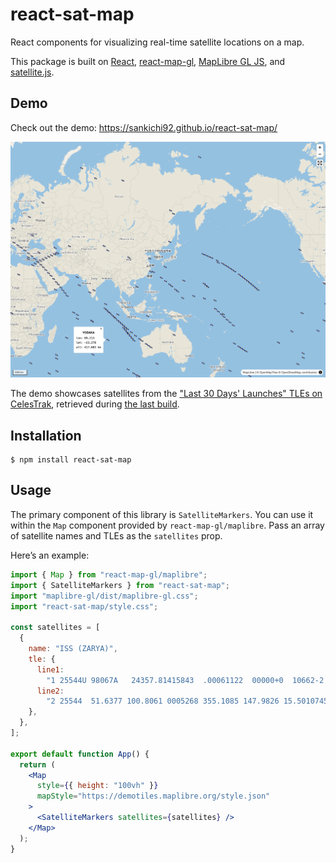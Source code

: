 # react-sat-map

React components for visualizing real-time satellite locations on a map.

This package is built on [React](https://react.dev/), [react-map-gl](https://visgl.github.io/react-map-gl/), [MapLibre GL JS](https://maplibre.org/maplibre-gl-js/docs/), and [satellite.js](https://github.com/shashwatak/satellite-js).

## Demo

Check out the demo: https://sankichi92.github.io/react-sat-map/

[![screenshot](screenshot.png)](https://sankichi92.github.io/react-sat-map/)

The demo showcases satellites from the ["Last 30 Days' Launches" TLEs on CelesTrak](https://celestrak.org/NORAD/elements/gp.php?GROUP=last-30-days&FORMAT=tle), retrieved during [the last build](https://github.com/sankichi92/react-sat-map/deployments/github-pages).

## Installation

```console
$ npm install react-sat-map
```

## Usage

The primary component of this library is `SatelliteMarkers`.
You can use it within the `Map` component provided by `react-map-gl/maplibre`.
Pass an array of satellite names and TLEs as the `satellites` prop.

Here’s an example:

```jsx
import { Map } from "react-map-gl/maplibre";
import { SatelliteMarkers } from "react-sat-map";
import "maplibre-gl/dist/maplibre-gl.css";
import "react-sat-map/style.css";

const satellites = [
  {
    name: "ISS (ZARYA)",
    tle: {
      line1:
        "1 25544U 98067A   24357.81415843  .00061122  00000+0  10662-2 0  9993",
      line2:
        "2 25544  51.6377 100.8061 0005268 355.1085 147.9826 15.50107458487805",
    },
  },
];

export default function App() {
  return (
    <Map
      style={{ height: "100vh" }}
      mapStyle="https://demotiles.maplibre.org/style.json"
    >
      <SatelliteMarkers satellites={satellites} />
    </Map>
  );
}
```

